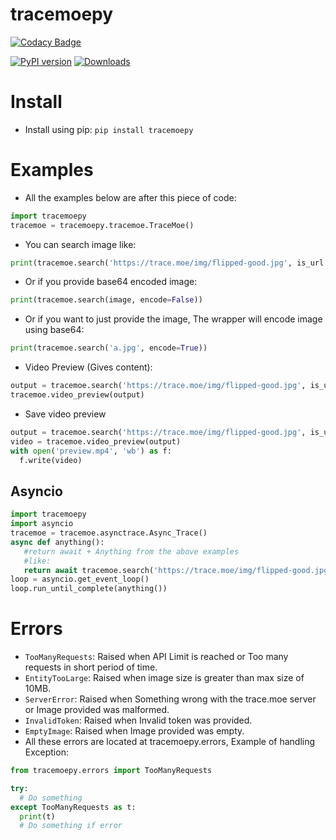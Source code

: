 # tracemoepy

[![Codacy Badge](https://app.codacy.com/project/badge/Grade/527bf31631e3494493951dda87479d9b)](https://www.codacy.com/manual/DragSama/tracemoepy?utm_source=github.com&amp;utm_medium=referral&amp;utm_content=DragSama/tracemoepy&amp;utm_campaign=Badge_Grade)

[![PyPI version](https://img.shields.io/pypi/v/tracemoepy?color=bright-green)](https://pypi.org/project/tracemoepy/)
[![Downloads](https://img.shields.io/pypi/dd/tracemoepy)](https://pypi.org/project/tracemoepy/)

# Install
- Install using pip: `pip install tracemoepy`

# Examples
- All the examples below are after this piece of code:
```python
import tracemoepy
tracemoe = tracemoepy.tracemoe.TraceMoe()
```

- You can search image like:
```python
print(tracemoe.search('https://trace.moe/img/flipped-good.jpg', is_url = True))
```

- Or if you provide base64 encoded image:
```python
print(tracemoe.search(image, encode=False))
```
- Or if you want to just provide the image, The wrapper will encode image using base64:
```python
print(tracemoe.search('a.jpg', encode=True))
```
- Video Preview (Gives content):
```python
output = tracemoe.search('https://trace.moe/img/flipped-good.jpg', is_url = True)
tracemoe.video_preview(output)
```
- Save video preview
```python
output = tracemoe.search('https://trace.moe/img/flipped-good.jpg', is_url = True)
video = tracemoe.video_preview(output)
with open('preview.mp4', 'wb') as f:
  f.write(video)
```
## Asyncio
```python
import tracemoepy
import asyncio
tracemoe = tracemoe.asynctrace.Async_Trace()
async def anything():
   #return await + Anything from the above examples
   #like:
   return await tracemoe.search('https://trace.moe/img/flipped-good.jpg', is_url = True)
loop = asyncio.get_event_loop()
loop.run_until_complete(anything())
```   
# Errors

- `TooManyRequests`: Raised when API Limit is reached or Too many requests in short period of time.
- `EntityTooLarge`: Raised when image size is greater than max size of 10MB.
- `ServerError`: Raised when Something wrong with the trace.moe server or Image provided was malformed.
- `InvalidToken`: Raised when Invalid token was provided.
- `EmptyImage`: Raised when Image provided was empty.
- All these errors are located at tracemoepy.errors, Example of handling Exception:
```python
from tracemoepy.errors import TooManyRequests

try:
  # Do something
except TooManyRequests as t:
  print(t)
  # Do something if error
```
